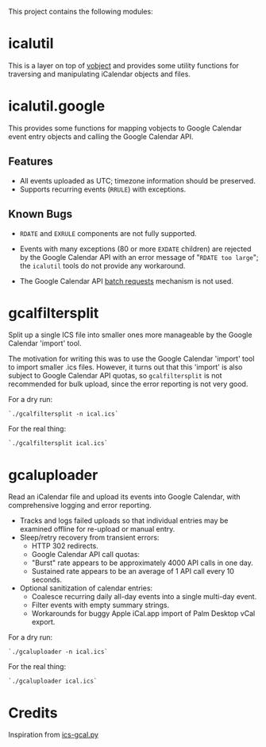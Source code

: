 This project contains the following modules:

icalutil
========

This is a layer on top of [vobject] and provides some utility functions for
traversing and manipulating iCalendar objects and files.

  [vobject]: http://vobject.skyhouseconsulting.com/

icalutil.google
===============

This provides some functions for mapping vobjects to Google Calendar event
entry objects and calling the Google Calendar API.

Features
--------

- All events uploaded as UTC; timezone information should be preserved.
- Supports recurring events (`RRULE`) with exceptions.

Known Bugs
----------

- `RDATE` and `EXRULE` components are not fully supported.
- Events with many exceptions (80 or more `EXDATE` children) are rejected by
  the Google Calendar API with an error message of "`RDATE too large`"; the
  `icalutil` tools do not provide any workaround.
- The Google Calendar API [batch requests] mechanism is not used.

  [batch requests]: http://code.google.com/apis/calendar/data/2.0/developers_guide_protocol.html#batch

gcalfiltersplit
===============

Split up a single ICS file into smaller ones more manageable by the Google
Calendar 'import' tool.

The motivation for writing this was to use the Google Calendar 'import' tool to
import smaller .ics files. However, it turns out that this 'import' is also
subject to Google Calendar API quotas, so `gcalfiltersplit` is not recommended
for bulk upload, since the error reporting is not very good.

For a dry run:

    `./gcalfiltersplit -n ical.ics`

For the real thing:

    `./gcalfiltersplit ical.ics`

gcaluploader
============

Read an iCalendar file and upload its events into Google Calendar, with
comprehensive logging and error reporting.

- Tracks and logs failed uploads so that individual entries may be examined
  offline for re-upload or manual entry.
- Sleep/retry recovery from transient errors:
    - HTTP 302 redirects.
    - Google Calendar API call quotas:
	- "Burst" rate appears to be approximately 4000 API calls in one day.
	- Sustained rate appears to be an average of 1 API call every 10
	  seconds.
- Optional sanitization of calendar entries:
    - Coalesce recurring daily all-day events into a single multi-day event.
    - Filter events with empty summary strings.
    - Workarounds for buggy Apple iCal.app import of Palm Desktop vCal export.

For a dry run:

    `./gcaluploader -n ical.ics`

For the real thing:

    `./gcaluploader ical.ics`


Credits
=======

Inspiration from [ics-gcal.py]

  [ics-gcal.py]: http://repo.ub3rgeek.net/branches/misc-scripts/annotate/head:/ics-gcal.py

